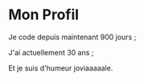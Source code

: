 
# Mon Profil

Je code depuis maintenant 900 jours ;

J'ai actuellement 30 ans ;

Et je suis d'humeur joviaaaaale.
